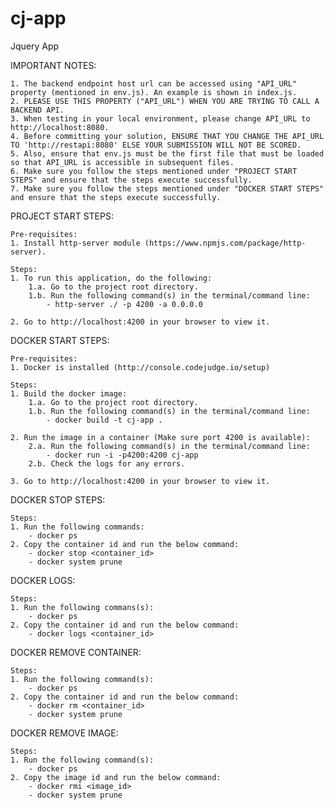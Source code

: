 # cj-app
Jquery App

IMPORTANT NOTES:

    1. The backend endpoint host url can be accessed using "API_URL" property (mentioned in env.js). An example is shown in index.js.
    2. PLEASE USE THIS PROPERTY ("API_URL") WHEN YOU ARE TRYING TO CALL A BACKEND API. 
    3. When testing in your local environment, please change API_URL to http://localhost:8080.
    4. Before committing your solution, ENSURE THAT YOU CHANGE THE API_URL TO 'http://restapi:8080' ELSE YOUR SUBMISSION WILL NOT BE SCORED.
    5. Also, ensure that env.js must be the first file that must be loaded so that API_URL is accessible in subsequent files.
    6. Make sure you follow the steps mentioned under "PROJECT START STEPS" and ensure that the steps execute successfully. 
    7. Make sure you follow the steps mentioned under "DOCKER START STEPS" and ensure that the steps execute successfully. 


PROJECT START STEPS:

    Pre-requisites:
    1. Install http-server module (https://www.npmjs.com/package/http-server).

    Steps:
    1. To run this application, do the following:
        1.a. Go to the project root directory.
        1.b. Run the following command(s) in the terminal/command line:    
            - http-server ./ -p 4200 -a 0.0.0.0
    
    2. Go to http://localhost:4200 in your browser to view it.


DOCKER START STEPS:

    Pre-requisites:
    1. Docker is installed (http://console.codejudge.io/setup)

    Steps:
    1. Build the docker image:
        1.a. Go to the project root directory.
        1.b. Run the following command(s) in the terminal/command line:
            - docker build -t cj-app .

    2. Run the image in a container (Make sure port 4200 is available):        
        2.a. Run the following command(s) in the terminal/command line:
            - docker run -i -p4200:4200 cj-app
        2.b. Check the logs for any errors. 

    3. Go to http://localhost:4200 in your browser to view it.

DOCKER STOP STEPS:

    Steps:
    1. Run the following commands:
        - docker ps
    2. Copy the container id and run the below command:
        - docker stop <container_id> 
        - docker system prune

DOCKER LOGS:

    Steps:
    1. Run the following commans(s):
        - docker ps
    2. Copy the container id and run the below command:
        - docker logs <container_id>

DOCKER REMOVE CONTAINER:

    Steps:
    1. Run the following command(s):
        - docker ps
    2. Copy the container id and run the below command:
        - docker rm <container_id>
        - docker system prune

DOCKER REMOVE IMAGE:

    Steps:
    1. Run the following command(s):
        - docker ps
    2. Copy the image id and run the below command:
        - docker rmi <image_id>
        - docker system prune
